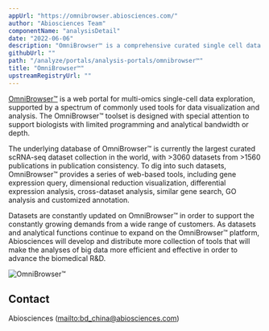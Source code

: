 ```yaml
---
appUrl: "https://omnibrowser.abiosciences.com/"
author: "Abiosciences Team"
componentName: "analysisDetail"
date: "2022-06-06"
description: "OmniBrowser™ is a comprehensive curated single cell data compendium with visualization and analysis capabilities that further empower and innovate drug discovery and development."
githubUrl: ""
path: "/analyze/portals/analysis-portals/omnibrowser™"
title: "OmniBrowser™"
upstreamRegistryUrl: ""
---
```


[OmniBrowser™](https://omnibrowser.abiosciences.com/) is a web portal for multi-omics single-cell data exploration, supported by a spectrum of commonly used tools for data visualization and analysis. The OmniBrowser™ toolset is designed with special attention to support biologists with limited programming and analytical bandwidth or depth.

The underlying database of OmniBrowser™ is currently the largest curated scRNA-seq dataset collection in the world, with >3060 datasets from >1560 publications in publication consistency. To dig into such datasets, OmniBrowser™ provides a series of web-based tools, including gene expression query, dimensional reduction visualization, differential expression analysis, cross-dataset analysis, similar gene search, GO analysis and customized annotation.

Datasets are constantly updated on OmniBrowser™ in order to support the constantly growing demands from a wide range of customers. As datasets and analytical functions continue to expand on the OmniBrowser™ platform, Abiosciences will develop and distribute more collection of tools that will make the analyses of big data more efficient and effective in order to advance the biomedical R&D.

![OmniBrowser™](https://user-images.githubusercontent.com/106643461/173507916-50b05d99-6cd3-4504-ab72-49e409ba4eaa.jpg)


## Contact

Abiosciences (<mailto:bd_china@abiosciences.com>)
